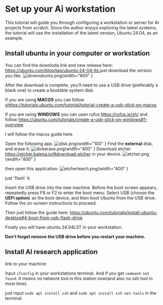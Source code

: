 # Set up your Ai workstation

This tutorial will guide you through configuring a workstation or server for AI projects from scratch. Since the author enjoys exploring the latest systems, the tutorial will use the installation of the latest version, Ubuntu 24.04, as an example.

## Install ubuntu in your computer or workstation

You can find the downloda link and new release here: <https://ubuntu.com/blog/tag/ubuntu-24-04-lts>,just download the version you like.
![downubuntu.png](downubuntu.png){width="400" }

After the download is complete, you'll need to use a USB drive (preferably a blank one) to create a bootable system disk.

If you are using **MACOS** you can follow  <xhttps://tutorials.ubuntu.com/tutorial/tutorial-create-a-usb-stick-on-macos>

If you are using **WINDOWS** you can usen rufus <https://rufus.ie/zh/> and follow <https://ubuntu.com/tutorials/create-a-usb-stick-on-windows#1-overview>

I will follow the macos guide here.

Open the following app. 
![disk.png](disk.png){width="100" }
Find the **external** disk, and erase it:
![dickerase.png](dickerase.png){width="400" }
Download etcher <https://etcher.balena.io/#download-etcher>  in your device.
![etcher.png](etcher.png){width="400" }

then open this application:
![etcherteach.png](etcherteach.png){width="400" }

just 'flash' it.

Insert the USB drive into the new machine. Before the boot screen appears, repeatedly press F8 or F2 to enter the boot menu. Select USB (choose the **UEFI option**) as the boot device, and then boot Ubuntu from the USB drive. Follow the on-screen instructions to proceed.

Then just follow the guide here: <https://ubuntu.com/tutorials/install-ubuntu-desktop#4-boot-from-usb-flash-drive>

Finally you will have ubuntu 24.04LST in your workstation.

**Don't forget remove the USB drive before you restart your machine.**

## Install AI research application

link to your machine:

Input `ifconfig` in your workstations terminal. And if you get `command not found`. It means no network tool in this station now(and also no ssh tool in most time).

just input   `sudo apt install ssh` and `sudo apt install ssh net-tools` in the terminal.
